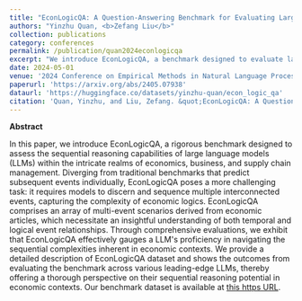 ```yaml
---
title: "EconLogicQA: A Question-Answering Benchmark for Evaluating Large Language Models in Economic Sequential Reasoning"
authors: "Yinzhu Quan, <b>Zefang Liu</b>"
collection: publications
category: conferences
permalink: /publication/quan2024econlogicqa
excerpt: "We introduce EconLogicQA, a benchmark designed to evaluate large language models' ability to understand and sequence complex economic events, demonstrating its effectiveness through evaluations of various models."
date: 2024-05-01
venue: '2024 Conference on Empirical Methods in Natural Language Processing (EMNLP) Findings'
paperurl: 'https://arxiv.org/abs/2405.07938'
dataurl: 'https://huggingface.co/datasets/yinzhu-quan/econ_logic_qa'
citation: 'Quan, Yinzhu, and Liu, Zefang. &quot;EconLogicQA: A Question-Answering Benchmark for Evaluating Large Language Models in Economic Sequential Reasoning.&quot; <i>arXiv preprint arXiv:2405.07938</i> (2024).'
---
```


**Abstract**

In this paper, we introduce EconLogicQA, a rigorous benchmark designed to assess the sequential reasoning capabilities of large language models (LLMs) within the intricate realms of economics, business, and supply chain management. Diverging from traditional benchmarks that predict subsequent events individually, EconLogicQA poses a more challenging task: it requires models to discern and sequence multiple interconnected events, capturing the complexity of economic logics. EconLogicQA comprises an array of multi-event scenarios derived from economic articles, which necessitate an insightful understanding of both temporal and logical event relationships. Through comprehensive evaluations, we exhibit that EconLogicQA effectively gauges a LLM's proficiency in navigating the sequential complexities inherent in economic contexts. We provide a detailed description of EconLogicQA dataset and shows the outcomes from evaluating the benchmark across various leading-edge LLMs, thereby offering a thorough perspective on their sequential reasoning potential in economic contexts. Our benchmark dataset is available at [this https URL](https://huggingface.co/datasets/yinzhu-quan/econ_logic_qa).
